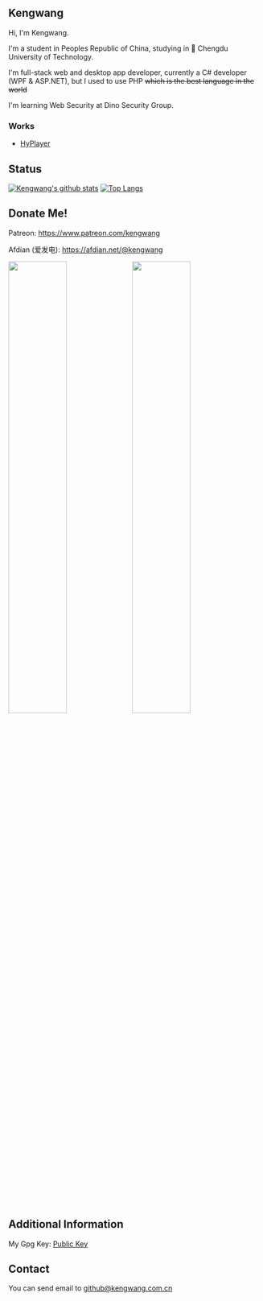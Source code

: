 ## Kengwang

Hi, I'm Kengwang.

I'm a student in Peoples Republic of China, studying in 🦕 Chengdu University of Technology.

I'm full-stack web and desktop app developer, currently a C# developer (WPF & ASP.NET), but I used to use PHP ~~which is the best language in the world~~

I'm learning Web Security at Dino Security Group.

### Works

* [HyPlayer](https://github.com/HyPlayer/HyPlayer)

## Status

[![Kengwang's github stats](https://github-readme-stats.vercel.app/api?username=kengwang&count_private=true&show_icons=true&theme=dark)](https://github.com/kengwang)
[![Top Langs](https://github-readme-stats.vercel.app/api/top-langs/?username=kengwang&hide=CSS,Javascript&theme=dark&layout=compact)](https://github.com/kengwang)

## Donate Me!

Patreon: https://www.patreon.com/kengwang

Afdian (爱发电): https://afdian.net/@kengwang

<div>
  <img src="https://user-images.githubusercontent.com/30862240/216808893-b8c17e63-5fe2-4003-9f9d-c5cb122b8b31.png" width="48%" />
  <img src="https://user-images.githubusercontent.com/30862240/216808898-64c56a90-404e-449f-ad3c-bd4a51512f45.jpg" width="48%" />
</div>



## Additional Information

My Gpg Key: [Public Key](/Kengwang_0x0CF42B18_public.asc)

## Contact

You can send email to github@kengwang.com.cn
